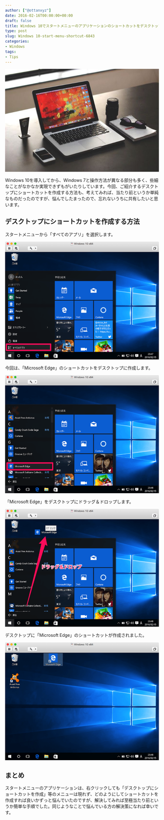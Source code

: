```yaml
---
author: ["@ottanxyz"]
date: 2016-02-16T00:00:00+00:00
draft: false
title: Windows 10でスタートメニューのアプリケーションのショートカットをデスクトップに作成する方法
type: post
slug: Windows 10-start-menu-shortcut-6843
categories:
- Windows
tags:
- Tips
---
```


![](160216-56c3174321090.jpg)






Windows 10を導入してから、Windows 7と操作方法が異なる部分も多く、些細なことがなかなか実現できずもがいたりしています。今回、ご紹介するデスクトップにショートカットを作成する方法も、考えてみれば、当たり前というか単純なものだったのですが、悩んでしたまったので、忘れないうちに共有したいと思います。





## デスクトップにショートカットを作成する方法





スタートメニューから「すべてのアプリ」を選択します。





![](160216-56c31744c26aa.png)






今回は、「Microsoft Edge」のショートカットをデスクトップに作成します。





![](160216-56c31753b5861.png)






「Microsoft Edge」をデスクトップにドラッグ＆ドロップします。





![](160216-56c317632f0ce.png)






デスクトップに「Microsoft Edge」のショートカットが作成されました。





![](160216-56c31772998b0.png)






## まとめ





スタートメニューのアプリケーションは、右クリックしても「デスクトップにショートカットを作成」等のメニューは現れず、どのようにしてショートカットを作成すれば良いかずっと悩んでいたのですが、解決してみれば至極当たり前というか簡単な手順でした。同じようなことで悩んでいる方の解決策になれば幸いです。
